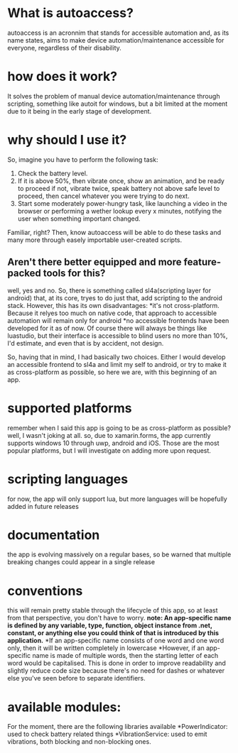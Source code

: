 # What is autoaccess?
autoaccess is an acronnim that stands for accessible automation and, as its name states, aims to make device automation/maintenance accessible for everyone, regardless of their disability.
# how does it work?
It solves the problem of manual device automation/maintenance through scripting, something like autoit for windows, but a bit limited at the moment due to it being in the early stage of development.
# why should I use it? 
So, imagine you have to perform the following task:
1. Check the battery level.
2. If it is above 50%, then vibrate once, show an animation, and be ready to proceed
if not, vibrate twice, speak battery not above safe level to proceed, then cancel whatever you were trying to do next.
3. Start some moderately power-hungry task, like launching a video in the browser or performing a wether lookup every x minutes, notifying the user when something important changed.

Familiar, right? Then, know autoaccess will be able to do these tasks and many more through easely importable user-created scripts.
## Aren't there better equipped and more feature-packed tools for this?
well, yes and no.
So, there is something called sl4a(scripting layer for android) that, at its core, tryes to do just that, add scripting to the android stack.
However, this has its own disadvantages:
*it's not cross-platform. Because it relyes too much on native code, that approach to accessible automation will remain only for android
*no accessible frontends have been developed for it as of now. Of course there will always be things like luastudio, but their interface is accessible to blind users no more than 10%, I'd estimate, and even that is by accident, not design.

So, having that in mind, I had basically two choices. Either I would develop an accessible frontend to sl4a and limit my self to android, or try to make it as cross-platform as possible, so here we are, with this beginning of an app.

# supported platforms
remember when I said this app is going to be as cross-platform as possible? well, I wasn't joking at all.
so, due to xamarin.forms, the app currently supports windows 10 through uwp, android and iOS.
Those are the most popular platforms, but I will investigate on adding more upon request.
# scripting languages
for now, the app will only support lua, but more languages will be hopefully added in future releases
# documentation
the app is evolving massively on a regular bases, so be warned that multiple breaking changes could appear in a single release
  # conventions
this will remain pretty stable through the lifecycle of this app, so at least from that perspective, you don't have to worry.
**note: An app-specific name is defined by any variable, type, function, object instance from .net, constant, or anything else you could think of that is introduced by this application.**
*If an app-specific name consists of one word and one word only, then it will be written completely in lowercase
*However, if an app-specific name is made of multiple words, then the starting letter of each word would be capitalised. This is done in order to improve readability and slightly reduce code size because there's no need for dashes or whatever else you've seen before to separate identifiers.
  # available modules:
For the moment, there are the following libraries available
*PowerIndicator:
used to check battery related things
*VibrationService:
used to emit vibrations, both blocking and non-blocking ones.
